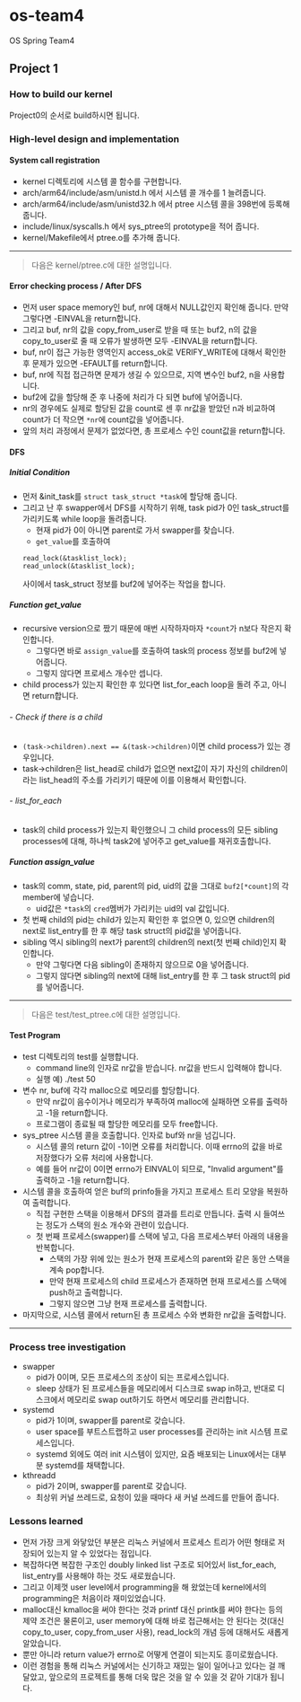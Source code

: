# os-team4
OS Spring Team4
## Project 1

### How to build our kernel
Project0의 순서로 build하시면 됩니다.

### High-level design and implementation
#### System call registration
* kernel 디렉토리에 시스템 콜 함수를 구현합니다.
* arch/arm64/include/asm/unistd.h 에서 시스템 콜 개수를 1 늘려줍니다.
* arch/arm64/include/asm/unistd32.h 에서 ptree 시스템 콜을 398번에 등록해 줍니다.
* include/linux/syscalls.h 에서 sys_ptree의 prototype을 적어 줍니다.
* kernel/Makefile에서 ptree.o를 추가해 줍니다.

---

> 다음은 kernel/ptree.c에 대한 설명입니다.

#### Error checking process / After DFS
* 먼저 user space memory인 buf, nr에 대해서 NULL값인지 확인해 줍니다. 만약 그렇다면 -EINVAL을 return합니다. 
* 그리고 buf, nr의 값을 copy_from_user로 받을 때 또는 buf2, n의 값을 copy_to_user로 줄 때 오류가 발생하면 모두 -EINVAL을 return합니다.
* buf, nr이 접근 가능한 영역인지 access_ok로 VERIFY_WRITE에 대해서 확인한 후 문제가 있으면 -EFAULT를 return합니다.
* buf, nr에 직접 접근하면 문제가 생길 수 있으므로, 지역 변수인 buf2, n을 사용합니다.
* buf2에 값을 할당해 준 후 나중에 처리가 다 되면 buf에 넣어줍니다.
* nr의 경우에도 실제로 할당된 값을 count로 센 후 nr값을 받았던 n과 비교하여 count가 더 작으면 `*nr`에 count값을 넣어줍니다.
* 앞의 처리 과정에서 문제가 없었다면, 총 프로세스 수인 count값을 return합니다.
#### DFS
##### Initial Condition
* 먼저 &init_task를 `struct task_struct *task`에 할당해 줍니다.
* 그리고 난 후 swapper에서 DFS를 시작하기 위해, task pid가 0인 task_struct를 가리키도록 while loop을 돌려줍니다.
  * 현재 pid가 0이 아니면 parent로 가서 swapper를 찾습니다.
  * `get_value`를 호출하여
  <pre><code>read_lock(&tasklist_lock);
  read_unlock(&tasklist_lock);
  </code></pre>
  사이에서 task_struct 정보를 buf2에 넣어주는 작업을 합니다.
##### Function get_value
* recursive version으로 짰기 때문에 매번 시작하자마자 `*count`가 n보다 작은지 확인합니다.
  * 그렇다면 바로 `assign_value`를 호출하여 task의 process 정보를 buf2에 넣어줍니다.
  * 그렇지 않다면 프로세스 개수만 셉니다.
* child process가 있는지 확인한 후 있다면 list_for_each loop을 돌려 주고, 아니면 return합니다.

###### - Check if there is a child
* `(task->children).next == &(task->children)`이면 child process가 있는 경우입니다.
* task->children은 list_head로 child가 없으면 next값이 자기 자신의 children이라는 list_head의 주소를 가리키기 때문에 이를 이용해서 확인합니다.

###### - list_for_each
* task의 child process가 있는지 확인했으니 그 child process의 모든 sibling processes에 대해, 하나씩 task2에 넣어주고 get_value를 재귀호출합니다.

##### Function assign_value
* task의 comm, state, pid, parent의 pid, uid의 값을 그대로 `buf2[*count]`의 각 member에 넣습니다.
  * uid값은 `*task`의 `cred`멤버가 가리키는 uid의 val 값입니다.
* 첫 번째 child의 pid는 child가 있는지 확인한 후 없으면 0, 있으면 children의 next로 list_entry를 한 후 해당 task struct의 pid값을 넣어줍니다.
* sibling 역시 sibling의 next가 parent의 children의 next(첫 번째 child)인지 확인합니다.
  * 만약 그렇다면 다음 sibling이 존재하지 않으므로 0을 넣어줍니다.
  * 그렇지 않다면 sibling의 next에 대해 list_entry를 한 후 그 task struct의 pid를 넣어줍니다.

---

> 다음은 test/test_ptree.c에 대한 설명입니다.

#### Test Program
* test 디렉토리의 test를 실행합니다.
  * command line의 인자로 nr값을 받습니다. nr값을 반드시 입력해야 합니다.
  * 실행 예) ./test 50
* 변수 nr, buf에 각각 malloc으로 메모리를 할당합니다.
  * 만약 nr값이 음수이거나 메모리가 부족하여 malloc에 실패하면 오류를 출력하고 -1을 return합니다.
  * 프로그램이 종료될 때 할당한 메모리를 모두 free합니다.
* sys_ptree 시스템 콜을 호출합니다. 인자로 buf와 nr을 넘깁니다.
  * 시스템 콜의 return 값이 -1이면 오류를 처리합니다. 이때 errno의 값을 바로 저장했다가 오류 처리에 사용합니다.
  * 예를 들어 nr값이 0이면 errno가 EINVAL이 되므로, "Invalid argument"를 출력하고 -1을 return합니다.
* 시스템 콜을 호출하여 얻은 buf의 prinfo들을 가지고 프로세스 트리 모양을 복원하여 출력합니다.
  * 직접 구현한 스택을 이용해서 DFS의 결과를 트리로 만듭니다. 출력 시 들여쓰는 정도가 스택의 원소 개수와 관련이 있습니다.
  * 첫 번째 프로세스(swapper)를 스택에 넣고, 다음 프로세스부터 아래의 내용을 반복합니다.
    * 스택의 가장 위에 있는 원소가 현재 프로세스의 parent와 같은 동안 스택을 계속 pop합니다.
    * 만약 현재 프로세스의 child 프로세스가 존재하면 현재 프로세스를 스택에 push하고 출력합니다.
    * 그렇지 않으면 그냥 현재 프로세스를 출력합니다.
* 마지막으로, 시스템 콜에서 return된 총 프로세스 수와 변화한 nr값을 출력합니다.

---

### Process tree investigation
* swapper
  * pid가 0이며, 모든 프로세스의 조상이 되는 프로세스입니다.
  * sleep 상태가 된 프로세스들을 메모리에서 디스크로 swap in하고, 반대로 디스크에서 메모리로 swap out하기도 하면서 메모리를 관리합니다.
* systemd
  * pid가 1이며, swapper를 parent로 갖습니다.
  * user space를 부트스트랩하고 user processes를 관리하는 init 시스템 프로세스입니다.
  * systemd 외에도 여러 init 시스템이 있지만, 요즘 배포되는 Linux에서는 대부분 systemd를 채택합니다.
* kthreadd
  * pid가 2이며, swapper를 parent로 갖습니다.
  * 최상위 커널 쓰레드로, 요청이 있을 때마다 새 커널 쓰레드를 만들어 줍니다.

### Lessons learned
* 먼저 가장 크게 와닿았던 부분은 리눅스 커널에서 프로세스 트리가 어떤 형태로 저장되어 있는지 알 수 있었다는 점입니다.
* 복잡하다면 복잡한 구조인 doubly linked list 구조로 되어있서 list_for_each, list_entry를 사용해야 하는 것도 새로웠습니다.
* 그리고 이제껏 user level에서 programming을 해 왔었는데 kernel에서의 programming은 처음이라 재미있었습니다.
* malloc대신 kmalloc을 써야 한다는 것과 printf 대신 printk를 써야 한다는 등의 제약 조건은 물론이고, user memory에 대해 바로 접근해서는 안 된다는 것(대신 copy_to_user, copy_from_user 사용), read_lock의 개념 등에 대해서도 새롭게 알았습니다.
* 뿐만 아니라 return value가 errno로 어떻게 연결이 되는지도 흥미로웠습니다.
* 이런 경험을 통해 리눅스 커널에서는 신기하고 재밌는 일이 일어나고 있다는 걸 깨달았고, 앞으로의 프로젝트를 통해 더욱 많은 것을 알 수 있을 것 같아 기대가 됩니다.
